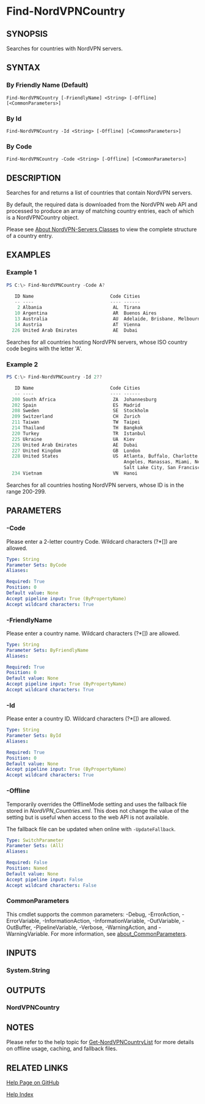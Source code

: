 ﻿# Find-NordVPNCountry

## SYNOPSIS
Searches for countries with NordVPN servers.

## SYNTAX

### By Friendly Name (Default)
```
Find-NordVPNCountry [-FriendlyName] <String> [-Offline] [<CommonParameters>]
```

### By Id
```
Find-NordVPNCountry -Id <String> [-Offline] [<CommonParameters>]
```

### By Code
```
Find-NordVPNCountry -Code <String> [-Offline] [<CommonParameters>]
```

## DESCRIPTION
Searches for and returns a list of countries that contain NordVPN servers.

By default, the required data is downloaded from the NordVPN web API and
processed to produce an array of matching country entries, each of which is a
NordVPNCountry object.

Please see [About NordVPN-Servers Classes](./about_NordVPN-Servers_Classes.md)
to view the complete structure of a country entry.

## EXAMPLES

### Example 1
```powershell
PS C:\> Find-NordVPNCountry -Code A?

   ID Name                            Code Cities
   -- ----                            ---- ------
    2 Albania                          AL  Tirana
   10 Argentina                        AR  Buenos Aires
   13 Australia                        AU  Adelaide, Brisbane, Melbourne, Perth, Sydney
   14 Austria                          AT  Vienna
  226 United Arab Emirates             AE  Dubai
```

Searches for all countries hosting NordVPN servers, whose ISO country code
begins with the letter 'A'.

### Example 2
```powershell
PS C:\> Find-NordVPNCountry -Id 2??

   ID Name                            Code Cities
   -- ----                            ---- ------
  200 South Africa                     ZA  Johannesburg
  202 Spain                            ES  Madrid
  208 Sweden                           SE  Stockholm
  209 Switzerland                      CH  Zurich
  211 Taiwan                           TW  Taipei
  214 Thailand                         TH  Bangkok
  220 Turkey                           TR  Istanbul
  225 Ukraine                          UA  Kiev
  226 United Arab Emirates             AE  Dubai
  227 United Kingdom                   GB  London
  228 United States                    US  Atlanta, Buffalo, Charlotte, Chicago, Dallas, Denver, Los
                                           Angeles, Manassas, Miami, New York, Phoenix, Saint Louis,
                                           Salt Lake City, San Francisco, Seattle
  234 Vietnam                          VN  Hanoi
```

Searches for all countries hosting NordVPN servers, whose ID is in the range
200-299.

## PARAMETERS

### -Code
Please enter a 2-letter country Code.
Wildcard characters (?*\[\]) are allowed.

```yaml
Type: String
Parameter Sets: ByCode
Aliases:

Required: True
Position: 0
Default value: None
Accept pipeline input: True (ByPropertyName)
Accept wildcard characters: True
```

### -FriendlyName
Please enter a country name.
Wildcard characters (?*\[\]) are allowed.

```yaml
Type: String
Parameter Sets: ByFriendlyName
Aliases:

Required: True
Position: 0
Default value: None
Accept pipeline input: True (ByPropertyName)
Accept wildcard characters: True
```

### -Id
Please enter a country ID.
Wildcard characters (?*\[\]) are allowed.

```yaml
Type: String
Parameter Sets: ById
Aliases:

Required: True
Position: 0
Default value: None
Accept pipeline input: True (ByPropertyName)
Accept wildcard characters: True
```

### -Offline
Temporarily overrides the OfflineMode setting and uses the fallback file stored
in *NordVPN_Countries.xml*. This does not change the value of the setting but
is useful when access to the web API is not available.

The fallback file can be updated when online with `-UpdateFallback`.

```yaml
Type: SwitchParameter
Parameter Sets: (All)
Aliases:

Required: False
Position: Named
Default value: None
Accept pipeline input: False
Accept wildcard characters: False
```

### CommonParameters
This cmdlet supports the common parameters: -Debug, -ErrorAction, -ErrorVariable, -InformationAction, -InformationVariable, -OutVariable, -OutBuffer, -PipelineVariable, -Verbose, -WarningAction, and -WarningVariable. For more information, see [about_CommonParameters](http://go.microsoft.com/fwlink/?LinkID=113216).

## INPUTS

### System.String

## OUTPUTS

### NordVPNCountry

## NOTES

Please refer to the help topic for [Get-NordVPNCountryList](./Get-NordVPNCountryList.md)
for more details on offline usage, caching, and fallback files.

## RELATED LINKS

[Help Page on GitHub](https://github.com/TheFreeman193/NordVPN-Servers/blob/master/docs/Find-NordVPNCountry.md)

[Help Index](./INDEX.md)
